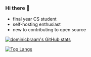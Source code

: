 ### Hi there 👋

<!--
**dominicbraam/dominicbraam** is a ✨ _special_ ✨ repository because its `README.md` (this file) appears on your GitHub profile.

Here are some ideas to get you started:

- 🔭 I’m currently working on ...
- 🌱 I’m currently learning ...
- 👯 I’m looking to collaborate on ...
- 🤔 I’m looking for help with ...
- 💬 Ask me about ...
- 📫 How to reach me: ...
- 😄 Pronouns: ...
- ⚡ Fun fact: ...
-->

- final year CS student
- self-hosting enthusiast
- new to contributing to open source

<p align="center">
  
[![dominicbraam's GitHub stats](https://github-readme-stats.vercel.app/api?username=dominicbraam&theme=onedark&count_private=true)](https://github-readme-stats.vercel.app/api?username=dominicbraam&theme=onedark&count_private=true)
  
</p>

<p align="center">
  
[![Top Langs](https://github-readme-stats.vercel.app/api/top-langs/?username=dominicbraam&layout=compact&theme=onedark)](https://github-readme-stats.vercel.app/api/top-langs/?username=dominicbraam&layout=compact&theme=onedark)
  
</p>
